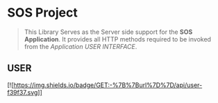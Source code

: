 # SOS Project
>This Library Serves as the Server side support 
>for the **SOS Application**. It provides all HTTP 
>methods required to be invoked from the *Application USER INTERFACE*.

## USER
[![https://img.shields.io/badge/GET:-%7B%7Burl%7D%7D/api/user-f39f37.svg]]


